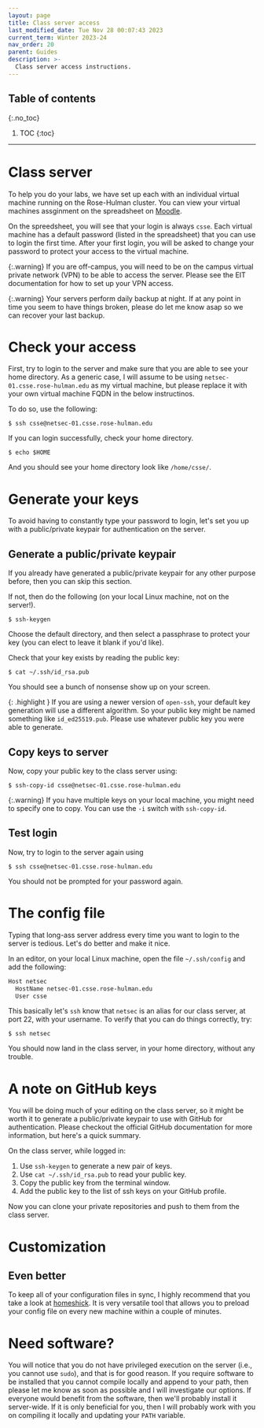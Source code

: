 ```yaml
---
layout: page
title: Class server access
last_modified_date: Tue Nov 28 00:07:43 2023
current_term: Winter 2023-24
nav_order: 20
parent: Guides
description: >-
  Class server access instructions.
---
```


## Table of contents
{:.no_toc}

1. TOC
{:toc}

---

# Class server

<!--
To help you do your labs, we have a created a somewhat beefy server to host your
virtual networks. You can reach that server at `netsec-01.csse.rose-hulman.edu`
via `ssh` on port 22. To login, you can use your Rose-Hulman credentials. It is
preferable if you set up password-less access via public/private key
authorization.
-->

To help you do your labs, we have set up each with an individual virtual
machine running on the Rose-Hulman cluster. You can view your virtual machines
assginment on the spreadsheet on [Moodle]({{site.moodle_link}}).

On the spreedsheet, you will see that your login is always `csse`. Each virtual
machine has a default password (listed in the spreadsheet) that you can use to
login the first time. After your first login, you will be asked to change your
password to protect your access to the virtual machine.

{:.warning}
If you are off-campus, you will need to be on the campus virtual private network
(VPN) to be able to access the server. Please see the EIT documentation for how
to set up your VPN access.

{:.warning}
Your servers perform daily backup at night. If at any point in time you seem to
have things broken, please do let me know asap so we can recover your last
backup.

# Check your access

First, try to login to the server and make sure that you are able to see your
home directory. As a generic case, I will assume to be using
`netsec-01.csse.rose-hulman.edu` as my virtual machine, but please replace it
with your own virtual machine FQDN in the below instructinos.

To do so, use the following:

  ```shell
  $ ssh csse@netsec-01.csse.rose-hulman.edu
  ```

If you can login successfully, check your home directory.

  ```shell
  $ echo $HOME
  ```
And you should see your home directory look like `/home/csse/`.

# Generate your keys

To avoid having to constantly type your password to login, let's set you up
with a public/private keypair for authentication on the server.

## Generate a public/private keypair

If you already have generated a public/private keypair for any other purpose
before, then you can skip this section.

If not, then do the following (on your local Linux machine, not on the server!).

  ```shell
  $ ssh-keygen
  ```

Choose the default directory, and then select a passphrase to protect your key
(you can elect to leave it blank if you'd like).

Check that your key exists by reading the public key:

  ```shell
  $ cat ~/.ssh/id_rsa.pub
  ```

You should see a bunch of nonsense show up on your screen.

{: .highlight }
If you are using a newer version of `open-ssh`, your default key generation
will use a different algorithm. So your public key might be named something
like `id_ed25519.pub`. Please use whatever public key you were able to
generate.

## Copy keys to server

Now, copy your public key to the class server using:

  ```shell
  $ ssh-copy-id csse@netsec-01.csse.rose-hulman.edu
  ```

{:.warning}
If you have multiple keys on your local machine, you might need to specify one
to copy. You can use the `-i` switch with `ssh-copy-id`.

## Test login

Now, try to login to the server again using

  ```shell
  $ ssh csse@netsec-01.csse.rose-hulman.edu
  ```

You should not be prompted for your password again.

# The config file

Typing that long-ass server address every time you want to login to the server
is tedious. Let's do better and make it nice.

In an editor, on your local Linux machine, open the file `~/.ssh/config` and add
the following:

  ```txt
  Host netsec
    HostName netsec-01.csse.rose-hulman.edu
    User csse
  ```

This basically let's `ssh` know that `netsec` is an alias for our class server,
at port 22, with your username. To verify that you can do things correctly, try:

  ```shell
  $ ssh netsec
  ```

You should now land in the class server, in your home directory, without any
trouble.

# A note on GitHub keys

You will be doing much of your editing on the class server, so it might be worth
it to generate a public/private keypair to use with GitHub for authentication.
Please checkout the official GitHub documentation for more information, but
here's a quick summary.

On the class server, while logged in:

1. Use `ssh-keygen` to generate a new pair of keys.
2. Use `cat ~/.ssh/id_rsa.pub` to read your public key.
3. Copy the public key from the terminal window.
4. Add the public key to the list of ssh keys on your GitHub profile.

Now you can clone your private repositories and push to them from the class
server.

# Customization

<!-- TODO: Add stuff about the tmux files and neovim/vim configurations. -->

<!--
# Get your config files

Finally, let's get your `vimrc` and `tmux.conf` files on the server. If you
already use your own, feel free to customize your home shell as you see fit. If
you'd like to use the minimal ones I provide, follow the steps below.

## Getting `vimrc`

Get the `vim` config file and place it in your home directory on your server
home.

  ```shell
  $ wget -O ~/.vimrc https://www.rose-hulman.edu/class/csse/csse332/current/assets/files/vimrc
  ```

You should be good to use `vim`.

## Getting `tmux.conf`

Similarly, let's grab the default `tmux` config onto the server home directory.

  ```shell
  $ wget -O ~/.tmux.conf https://netsos.csse.rose-hulman.edu/courses/netsec/assets/files/tmux.conf
  ```
-->

## Even better

To keep all of your configuration files in sync, I highly recommend that you
take a look at [homeshick](https://github.com/andsens/homeshick). It is very
versatile tool that allows you to preload your config file on every new machine
within a couple of minutes.

# Need software?

You will notice that you do not have privileged execution on the server (i.e.,
you cannot use `sudo`), and that is for good reason. If you require software to
be installed that you cannot compile locally and append to your path, then
please let me know as soon as possible and I will investigate our options. If
everyone would benefit from the software, then we'll probably install it
server-wide. If it is only beneficial for you, then I will probably work with
you on compiling it locally and updating your `PATH` variable.

